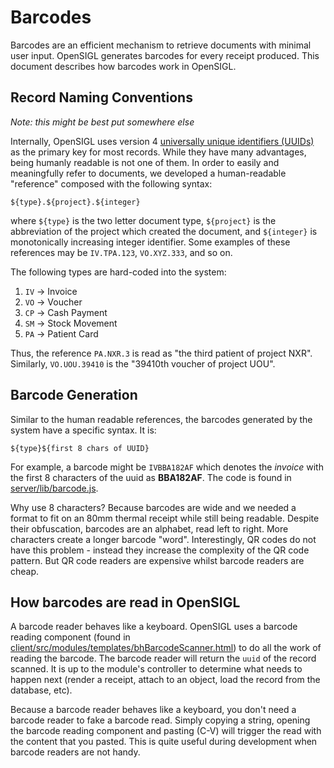 # Barcodes

Barcodes are an efficient mechanism to retrieve documents with minimal user input.  OpenSIGL generates barcodes for every receipt produced.  This document describes how barcodes work in OpenSIGL.

## Record Naming Conventions

_Note: this might be best put somewhere else_

Internally, OpenSIGL uses version 4 [universally unique identifiers (UUIDs)](https://en.wikipedia.org/wiki/Universally_unique_identifier#Version_4_.28random.29) as the primary key for most records.  While they have many advantages, being humanly readable is not one of them.  In order to easily and meaningfully refer to documents, we developed a human-readable "reference" composed with the following syntax:

```
${type}.${project}.${integer}
```

where `${type}` is the two letter document type, `${project}` is the abbreviation of the project which created the document, and `${integer}` is monotonically increasing integer identifier.  Some examples of these references may be `IV.TPA.123`, `VO.XYZ.333`, and so on.

The following types are hard-coded into the system:

1. `IV` -> Invoice
2. `VO` -> Voucher
3. `CP` -> Cash Payment
4. `SM` -> Stock Movement
5. `PA` -> Patient Card

Thus, the reference `PA.NXR.3` is read as "the third patient of project NXR".  Similarly, `VO.UOU.39410` is the "39410th voucher of project UOU".

## Barcode Generation

Similar to the human readable references, the barcodes generated by the system have a specific syntax.  It is:

```
${type}${first 8 chars of UUID}
```

For example, a barcode might be `IVBBA182AF` which denotes the _invoice_ with the first 8 characters of the uuid as **BBA182AF**.  The code is found in [server/lib/barcode.js](https://github.com/Third-Culture-Software/opensigl/blob/master/server/lib/barcode.js).


Why use 8 characters?  Because barcodes are wide and we needed a format to fit on an 80mm thermal receipt while still being readable.  Despite their obfuscation, barcodes are an alphabet, read left to right.  More characters create a longer barcode "word".  Interestingly, QR codes do not have this problem - instead they increase the complexity of the QR code pattern.  But QR code readers are expensive whilst barcode readers are cheap.

## How barcodes are read in OpenSIGL

A barcode reader behaves like a keyboard.  OpenSIGL uses a barcode reading component (found in [client/src/modules/templates/bhBarcodeScanner.html](https://github.com/Third-Culture-Software/opensigl/blob/master/client/src/modules/templates/bhBarcodeScanner.html)) to do all the work of reading the barcode.  The barcode reader will return the `uuid` of the record scanned.  It is up to the module's controller to determine what needs to happen next (render a receipt, attach to an object, load the record from the database, etc).

Because a barcode reader behaves like a keyboard, you don't need a barcode reader to fake a barcode read.  Simply copying a string, opening the barcode reading component and pasting (C-V) will trigger the read with the content that you pasted.  This is quite useful during development when barcode readers are not handy.
